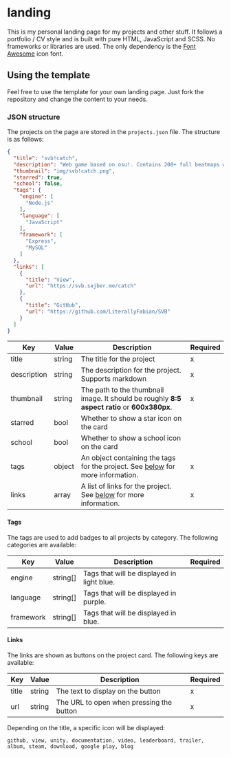# landing

This is my personal landing page for my projects and other stuff. It follows a portfolio / CV style and is built with pure HTML, JavaScript and SCSS. No frameworks or libraries are used. The only dependency is the [Font Awesome](https://fontawesome.com/) icon font.

## Using the template

Feel free to use the template for your own landing page. Just fork the repository and change the content to your needs.

### JSON structure

The projects on the page are stored in the `projects.json` file. The structure is as follows:

```json
{
  "title": "svb!catch",
  "description": "Web game based on osu!. Contains 200+ full beatmaps with music, 8 mods, online profiles and a custom difficulty system.",
  "thumbnail": "img/svb!catch.png",
  "starred": true,
  "school": false,
  "tags": {
    "engine": [
      "Node.js"
    ],
    "language": [
      "JavaScript"
    ],
    "framework": [
      "Express",
      "MySQL"
    ]
  },
  "links": [
    {
      "title": "View",
      "url": "https://svb.sajber.me/catch"
    },
    {
      "title": "GitHub",
      "url": "https://github.com/LiterallyFabian/SVB"
    }
  ]
}
```

| Key         | Value  | Description                                                                                  | Required |
|-------------|--------|----------------------------------------------------------------------------------------------|----------|
| title       | string | The title for the project                                                                    | x        |
| description | string | The description for the project. Supports markdown                                           | x        |
| thumbnail   | string | The path to the thumbnail image. It should be roughly **8:5 aspect ratio** or **600x380px**. | x        |
| starred     | bool   | Whether to show a star icon on the card                                                      |          |
| school      | bool   | Whether to show a school icon on the card                                                    |          |
| tags        | object | An object containing the tags for the project. See [below](#tags) for more information.      | x        |
| links       | array  | A list of links for the project. See [below](#links) for more information.                   | x        |

#### Tags

The tags are used to add badges to all projects by category. The following categories are available:

| Key       | Value    | Description                                | Required |
|-----------|----------|--------------------------------------------|----------|
| engine    | string[] | Tags that will be displayed in light blue. |          |
| language  | string[] | Tags that will be displayed in purple.     |          |
| framework | string[] | Tags that will be displayed in blue.       |          |

#### Links

The links are shown as buttons on the project card. The following keys are available:

| Key   | Value  | Description                              | Required |
|-------|--------|------------------------------------------|----------|
| title | string | The text to display on the button        | x        |
| url   | string | The URL to open when pressing the button | x        |

Depending on the title, a specific icon will be displayed:


`github, view, unity, documentation, video, leaderboard, trailer, album, steam, download, google play, blog`
